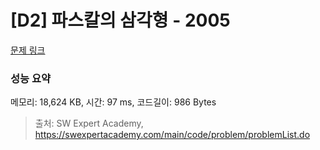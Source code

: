 # [D2] 파스칼의 삼각형 - 2005 

[문제 링크](https://swexpertacademy.com/main/code/problem/problemDetail.do?contestProbId=AV5P0-h6Ak4DFAUq) 

### 성능 요약

메모리: 18,624 KB, 시간: 97 ms, 코드길이: 986 Bytes



> 출처: SW Expert Academy, https://swexpertacademy.com/main/code/problem/problemList.do